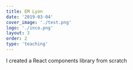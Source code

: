 ```yaml
---
title: EM Lyon
date: '2019-03-04'
cover_image: './test.png'
logo: './inco.png'
layout: 3
order: 2
type: 'teaching'
---
```


I created a React components library from scratch
